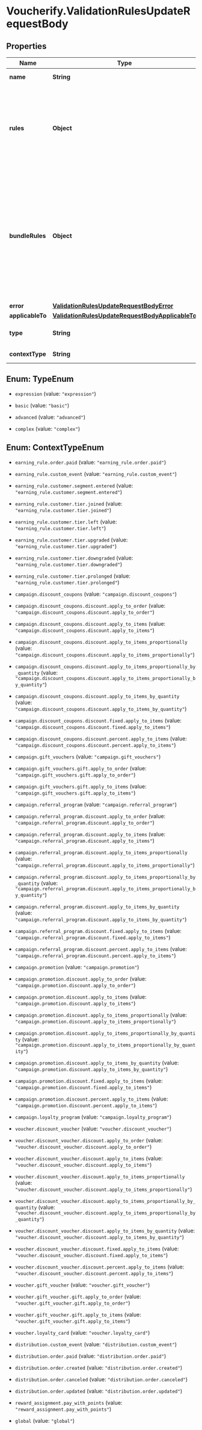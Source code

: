 # Voucherify.ValidationRulesUpdateRequestBody

## Properties

Name | Type | Description | Notes
------------ | ------------- | ------------- | -------------
**name** | **String** | Custom, unique name for set of validation rules. | [optional] 
**rules** | **Object** | Contains all the rule definitions for the validation rule. It is a set of key value pairs representing the rules and logic between the rules. The keys are numbered consecutively beginning from &#x60;1&#x60;. The values are objects containing the rule conditions. | [optional] 
**bundleRules** | **Object** | Contains all the definitions for the bundle rules. It is a set of key value pairs representing the rules and logic between them. The keys are numbered consecutively beginning from &#x60;1&#x60;. The values are objects containing the rule conditions.  While updating with the PUT method, you can pass &#x60;\&quot;bundle_rules\&quot;: null&#x60; to delete the configuration; in the response, an empty object is then returned. | [optional] 
**error** | [**ValidationRulesUpdateRequestBodyError**](ValidationRulesUpdateRequestBodyError.md) |  | [optional] 
**applicableTo** | [**ValidationRulesUpdateRequestBodyApplicableTo**](ValidationRulesUpdateRequestBodyApplicableTo.md) |  | [optional] 
**type** | **String** | Type of validation rule. | [optional] [default to &#39;expression&#39;]
**contextType** | **String** | Validation rule context type.    | **Context Type** | **Definition** | |:---|:---| | earning_rule.order.paid |  | | earning_rule.custom_event |  | | earning_rule.customer.segment.entered |  | | campaign.discount_coupons |  | | campaign.discount_coupons.discount.apply_to_order |  | | campaign.discount_coupons.discount.apply_to_items |  | | campaign.discount_coupons.discount.apply_to_items_proportionally |  | | campaign.discount_coupons.discount.apply_to_items_proportionally_by_quantity |  | | campaign.discount_coupons.discount.fixed.apply_to_items |  | | campaign.gift_vouchers |  | | campaign.gift_vouchers.gift.apply_to_order |  | | campaign.gift_vouchers.gift.apply_to_items |  | | campaign.referral_program |  | | campaign.referral_program.discount.apply_to_order |  | | campaign.referral_program.discount.apply_to_items |  | | campaign.referral_program.discount.apply_to_items_proportionally |  | | campaign.referral_program.discount.apply_to_items_proportionally_by_quantity |  | | campaign.referral_program.discount.fixed.apply_to_items |  | | campaign.promotion |  | | campaign.promotion.discount.apply_to_order |  | | campaign.promotion.discount.apply_to_items |  | | campaign.promotion.discount.apply_to_items_proportionally |  | | campaign.promotion.discount.apply_to_items_proportionally_by_quantity |  | | campaign.promotion.discount.fixed.apply_to_items |  | | campaign.loyalty_program |  | | voucher.discount_voucher |  | | voucher.discount_voucher.discount.apply_to_order |  | | voucher.discount_voucher.discount.apply_to_items |  | | voucher.discount_voucher.discount.apply_to_items_proportionally |  | | voucher.discount_voucher.discount.apply_to_items_proportionally_by_quantity |  | | voucher.discount_voucher.discount.fixed.apply_to_items |  | | voucher.gift_voucher |  | | voucher.gift_voucher.gift.apply_to_order |  | | voucher.gift_voucher.gift.apply_to_items |  | | voucher.loyalty_card |  | | distribution.custom_event |  | | reward_assignment.pay_with_points |  | | global |  | | [optional] [default to &#39;global&#39;]



## Enum: TypeEnum


* `expression` (value: `"expression"`)

* `basic` (value: `"basic"`)

* `advanced` (value: `"advanced"`)

* `complex` (value: `"complex"`)





## Enum: ContextTypeEnum


* `earning_rule.order.paid` (value: `"earning_rule.order.paid"`)

* `earning_rule.custom_event` (value: `"earning_rule.custom_event"`)

* `earning_rule.customer.segment.entered` (value: `"earning_rule.customer.segment.entered"`)

* `earning_rule.customer.tier.joined` (value: `"earning_rule.customer.tier.joined"`)

* `earning_rule.customer.tier.left` (value: `"earning_rule.customer.tier.left"`)

* `earning_rule.customer.tier.upgraded` (value: `"earning_rule.customer.tier.upgraded"`)

* `earning_rule.customer.tier.downgraded` (value: `"earning_rule.customer.tier.downgraded"`)

* `earning_rule.customer.tier.prolonged` (value: `"earning_rule.customer.tier.prolonged"`)

* `campaign.discount_coupons` (value: `"campaign.discount_coupons"`)

* `campaign.discount_coupons.discount.apply_to_order` (value: `"campaign.discount_coupons.discount.apply_to_order"`)

* `campaign.discount_coupons.discount.apply_to_items` (value: `"campaign.discount_coupons.discount.apply_to_items"`)

* `campaign.discount_coupons.discount.apply_to_items_proportionally` (value: `"campaign.discount_coupons.discount.apply_to_items_proportionally"`)

* `campaign.discount_coupons.discount.apply_to_items_proportionally_by_quantity` (value: `"campaign.discount_coupons.discount.apply_to_items_proportionally_by_quantity"`)

* `campaign.discount_coupons.discount.apply_to_items_by_quantity` (value: `"campaign.discount_coupons.discount.apply_to_items_by_quantity"`)

* `campaign.discount_coupons.discount.fixed.apply_to_items` (value: `"campaign.discount_coupons.discount.fixed.apply_to_items"`)

* `campaign.discount_coupons.discount.percent.apply_to_items` (value: `"campaign.discount_coupons.discount.percent.apply_to_items"`)

* `campaign.gift_vouchers` (value: `"campaign.gift_vouchers"`)

* `campaign.gift_vouchers.gift.apply_to_order` (value: `"campaign.gift_vouchers.gift.apply_to_order"`)

* `campaign.gift_vouchers.gift.apply_to_items` (value: `"campaign.gift_vouchers.gift.apply_to_items"`)

* `campaign.referral_program` (value: `"campaign.referral_program"`)

* `campaign.referral_program.discount.apply_to_order` (value: `"campaign.referral_program.discount.apply_to_order"`)

* `campaign.referral_program.discount.apply_to_items` (value: `"campaign.referral_program.discount.apply_to_items"`)

* `campaign.referral_program.discount.apply_to_items_proportionally` (value: `"campaign.referral_program.discount.apply_to_items_proportionally"`)

* `campaign.referral_program.discount.apply_to_items_proportionally_by_quantity` (value: `"campaign.referral_program.discount.apply_to_items_proportionally_by_quantity"`)

* `campaign.referral_program.discount.apply_to_items_by_quantity` (value: `"campaign.referral_program.discount.apply_to_items_by_quantity"`)

* `campaign.referral_program.discount.fixed.apply_to_items` (value: `"campaign.referral_program.discount.fixed.apply_to_items"`)

* `campaign.referral_program.discount.percent.apply_to_items` (value: `"campaign.referral_program.discount.percent.apply_to_items"`)

* `campaign.promotion` (value: `"campaign.promotion"`)

* `campaign.promotion.discount.apply_to_order` (value: `"campaign.promotion.discount.apply_to_order"`)

* `campaign.promotion.discount.apply_to_items` (value: `"campaign.promotion.discount.apply_to_items"`)

* `campaign.promotion.discount.apply_to_items_proportionally` (value: `"campaign.promotion.discount.apply_to_items_proportionally"`)

* `campaign.promotion.discount.apply_to_items_proportionally_by_quantity` (value: `"campaign.promotion.discount.apply_to_items_proportionally_by_quantity"`)

* `campaign.promotion.discount.apply_to_items_by_quantity` (value: `"campaign.promotion.discount.apply_to_items_by_quantity"`)

* `campaign.promotion.discount.fixed.apply_to_items` (value: `"campaign.promotion.discount.fixed.apply_to_items"`)

* `campaign.promotion.discount.percent.apply_to_items` (value: `"campaign.promotion.discount.percent.apply_to_items"`)

* `campaign.loyalty_program` (value: `"campaign.loyalty_program"`)

* `voucher.discount_voucher` (value: `"voucher.discount_voucher"`)

* `voucher.discount_voucher.discount.apply_to_order` (value: `"voucher.discount_voucher.discount.apply_to_order"`)

* `voucher.discount_voucher.discount.apply_to_items` (value: `"voucher.discount_voucher.discount.apply_to_items"`)

* `voucher.discount_voucher.discount.apply_to_items_proportionally` (value: `"voucher.discount_voucher.discount.apply_to_items_proportionally"`)

* `voucher.discount_voucher.discount.apply_to_items_proportionally_by_quantity` (value: `"voucher.discount_voucher.discount.apply_to_items_proportionally_by_quantity"`)

* `voucher.discount_voucher.discount.apply_to_items_by_quantity` (value: `"voucher.discount_voucher.discount.apply_to_items_by_quantity"`)

* `voucher.discount_voucher.discount.fixed.apply_to_items` (value: `"voucher.discount_voucher.discount.fixed.apply_to_items"`)

* `voucher.discount_voucher.discount.percent.apply_to_items` (value: `"voucher.discount_voucher.discount.percent.apply_to_items"`)

* `voucher.gift_voucher` (value: `"voucher.gift_voucher"`)

* `voucher.gift_voucher.gift.apply_to_order` (value: `"voucher.gift_voucher.gift.apply_to_order"`)

* `voucher.gift_voucher.gift.apply_to_items` (value: `"voucher.gift_voucher.gift.apply_to_items"`)

* `voucher.loyalty_card` (value: `"voucher.loyalty_card"`)

* `distribution.custom_event` (value: `"distribution.custom_event"`)

* `distribution.order.paid` (value: `"distribution.order.paid"`)

* `distribution.order.created` (value: `"distribution.order.created"`)

* `distribution.order.canceled` (value: `"distribution.order.canceled"`)

* `distribution.order.updated` (value: `"distribution.order.updated"`)

* `reward_assignment.pay_with_points` (value: `"reward_assignment.pay_with_points"`)

* `global` (value: `"global"`)




